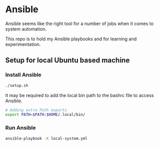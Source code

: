# Ansible

Ansible seems like the right tool for a number of jobs when it comes to system automation.

This repo is to hold my Ansible playbooks and for learning and experimentation.

## Setup for local Ubuntu based machine

### Install Ansible

``` bash
./setup.sh
```

It may be required to add the local bin path to the bashrc file to access Ansible.

``` bash
# Adding extra Path exports
export PATH=$PATH:$HOME/.local/bin/
```

### Run Ansible

``` bash
ansible-playbook -K local-system.yml
```
